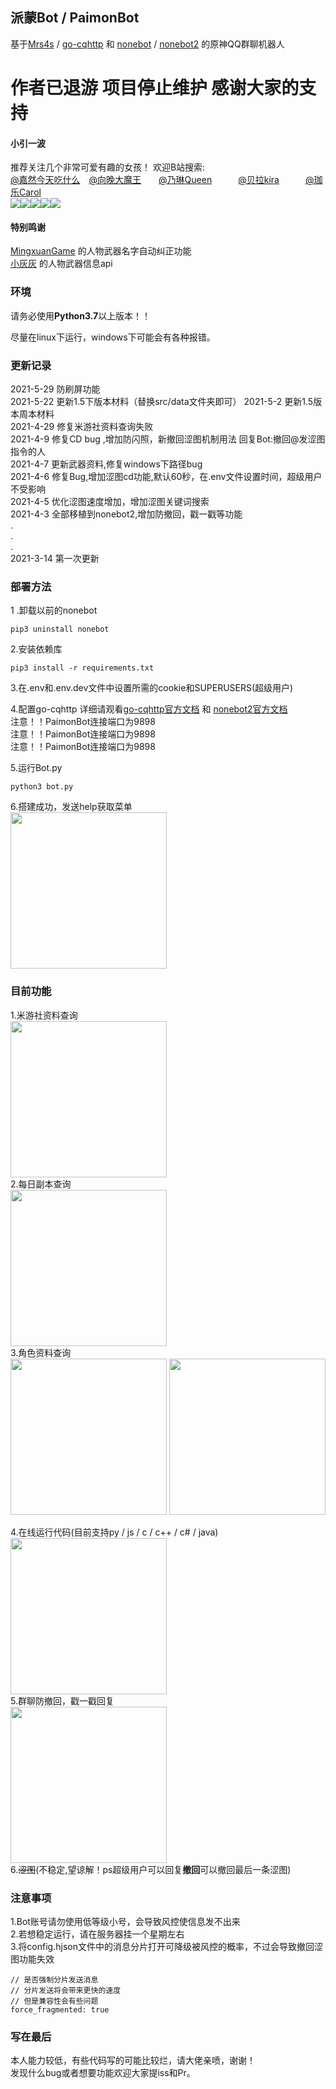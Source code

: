 ## 派蒙Bot / PaimonBot

基于[Mrs4s](https://github.com/Mrs4s) / [go-cqhttp](https://github.com/Mrs4s/go-cqhttp)
和 [nonebot](https://github.com/nonebot) / [nonebot2](https://github.com/nonebot/nonebot2) 的原神QQ群聊机器人  

# 作者已退游 项目停止维护 感谢大家的支持  
#### 小引一波 
推荐关注几个非常可爱有趣的女孩！ 
欢迎B站搜索:  
[@嘉然今天吃什么](https://space.bilibili.com/672328094/)&emsp;[@向晚大魔王](https://space.bilibili.com/672346917/)&emsp;&emsp;[@乃琳Queen](https://space.bilibili.com/672342685/)&emsp;&emsp;&emsp;[@贝拉kira](https://space.bilibili.com/672353429/)&emsp;&emsp;&emsp;[@珈乐Carol](https://space.bilibili.com/351609538/)</br>
<img src="https://i2.hdslb.com/bfs/face/d399d6f5cf7943a996ae96999ba3e6ae2a2988de.jpg@128w_128h_1o.webp" /><img src="https://i0.hdslb.com/bfs/face/566078c52b408571d8ae5e3bcdf57b2283024c27.jpg@128w_128h_1o.webp" /><img src="https://i1.hdslb.com/bfs/face/8895c87082beba1355ea4bc7f91f2786ef49e354.jpg@128w_128h_1o.webp" /><img src="https://i2.hdslb.com/bfs/face/668af440f8a8065743d3fa79cfa8f017905d0065.jpg@128w_128h_1o.webp" /><img src="https://i1.hdslb.com/bfs/face/a7fea00016a8d3ffb015b6ed8647cc3ed89cbc63.jpg@128w_128h_1o.webp" />
#### 特别鸣谢

[MingxuanGame](https://github.com/MingxuanGame) 的人物武器名字自动纠正功能  
[小灰灰](https://github.com/MiniGrayGay) 的人物武器信息api

### 环境

请务必使用**Python3.7**以上版本！！

尽量在linux下运行，windows下可能会有各种报错。

### 更新记录

2021-5-29 防刷屏功能<br>
2021-5-22 更新1.5下版本材料（替换src/data文件夹即可） 2021-5-2 更新1.5版本周本材料  
2021-4-29 修复米游社资料查询失败  
2021-4-9 修复CD bug ,增加防闪照，新撤回涩图机制用法 回复Bot:撤回@发涩图指令的人  
2021-4-7 更新武器资料,修复windows下路径bug  
2021-4-6 修复Bug,增加涩图cd功能,默认60秒，在.env文件设置时间，超级用户不受影响  
2021-4-5 优化涩图速度增加，增加涩图关键词搜索  
2021-4-3 全部移植到nonebot2,增加防撤回，戳一戳等功能  
.  
.  
.  
2021-3-14 第一次更新

### 部署方法

1 .卸载以前的nonebot

```shell
pip3 uninstall nonebot
```  

2.安装依赖库

```shell
pip3 install -r requirements.txt
```  

3.在.env和.env.dev文件中设置所需的cookie和SUPERUSERS(超级用户)

4.配置go-cqhttp 详细请观看[go-cqhttp官方文档](https://docs.go-cqhttp.org/) 和 [nonebot2官方文档](https://v2.nonebot.dev/)   
注意！！PaimonBot连接端口为9898  
注意！！PaimonBot连接端口为9898  
注意！！PaimonBot连接端口为9898

5.运行Bot.py

```shell
python3 bot.py
```

6.搭建成功，发送help获取菜单  
<img src="https://github.com/XiaoMiku01/PaimonBot/blob/main/doc/help.png" width="250px" />

### 目前功能

1.米游社资料查询  
<img src="https://github.com/XiaoMiku01/PaimonBot/blob/main/doc/mys.png" width="250px" />  
2.每日副本查询  
<img src="https://github.com/XiaoMiku01/PaimonBot/blob/main/doc/challenge.png" width="250px" />  
3.角色资料查询  
<img src="https://github.com/XiaoMiku01/PaimonBot/blob/main/doc/character2.png" width="250px" />
<img src="https://github.com/XiaoMiku01/PaimonBot/blob/main/doc/character.png" width="250px" />

4.在线运行代码(目前支持py / js / c / c++ / c# / java)  
<img src="https://github.com/XiaoMiku01/PaimonBot/blob/main/doc/code.png" width="250px" />    
5.群聊防撤回，戳一戳回复  
<img src="https://github.com/XiaoMiku01/PaimonBot/blob/main/doc/other.png" width="250px" />  
6.~~涩图~~(不稳定,望谅解！ps超级用户可以回复**撤回**可以撤回最后一条涩图)

### 注意事项

1.Bot账号请勿使用低等级小号，会导致风控使信息发不出来  
2.若想稳定运行，请在服务器挂一个星期左右   
3.将config.hjson文件中的消息分片打开可降级被风控的概率，不过会导致撤回涩图功能失效

```config.hjson
// 是否强制分片发送消息
// 分片发送将会带来更快的速度
// 但是兼容性会有些问题
force_fragmented: true
```

### 写在最后

本人能力较低，有些代码写的可能比较烂，请大佬亲喷，谢谢！  
发现什么bug或者想要功能欢迎大家提iss和Pr。
